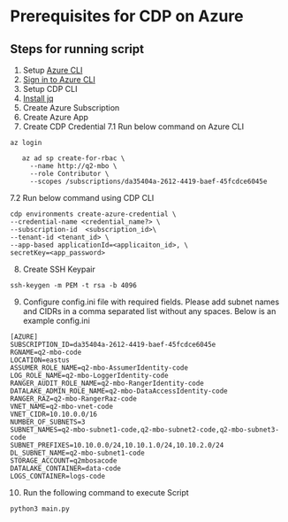 # Prerequisites for CDP on Azure
## Steps for running script

1. Setup [Azure CLI](https://docs.microsoft.com/en-us/cli/azure/install-azure-cli-macos)
2. [Sign in to Azure CLI](https://docs.microsoft.com/en-us/cli/azure/get-started-with-azure-cli#how-to-sign-into-the-azure-cli)
3. Setup CDP CLI
4. [Install jq](https://stedolan.github.io/jq/download/)
5. Create Azure Subscription
6. Create Azure App
7. Create CDP Credential
7.1 Run below command on Azure CLI
```
az login
```

```
   az ad sp create-for-rbac \
     --name http://q2-mbo \
     --role Contributor \
     --scopes /subscriptions/da35404a-2612-4419-baef-45fcdce6045e
```

7.2 Run below command using CDP CLI

```
cdp environments create-azure-credential \
--credential-name <credential_name?> \
--subscription-id  <subscription_id>\
--tenant-id <tenant_id> \
--app-based applicationId=<applicaiton_id>, \
secretKey=<app_password>
```
8. Create SSH Keypair

```
ssh-keygen -m PEM -t rsa -b 4096
```   

9.  Configure config.ini file with required fields. Please add subnet names and CIDRs in a comma separated list without any spaces. Below is an example config.ini 

```
[AZURE]
SUBSCRIPTION_ID=da35404a-2612-4419-baef-45fcdce6045e
RGNAME=q2-mbo-code
LOCATION=eastus
ASSUMER_ROLE_NAME=q2-mbo-AssumerIdentity-code
LOG_ROLE_NAME=q2-mbo-LoggerIdentity-code
RANGER_AUDIT_ROLE_NAME=q2-mbo-RangerIdentity-code
DATALAKE_ADMIN_ROLE_NAME=q2-mbo-DataAccessIdentity-code
RANGER_RAZ=q2-mbo-RangerRaz-code
VNET_NAME=q2-mbo-vnet-code
VNET_CIDR=10.10.0.0/16
NUMBER_OF_SUBNETS=3
SUBNET_NAMES=q2-mbo-subnet1-code,q2-mbo-subnet2-code,q2-mbo-subnet3-code
SUBNET_PREFIXES=10.10.0.0/24,10.10.1.0/24,10.10.2.0/24
DL_SUBNET_NAME=q2-mbo-subnet1-code
STORAGE_ACCOUNT=q2mbosacode
DATALAKE_CONTAINER=data-code
LOGS_CONTAINER=logs-code
```

10.  Run the following command to execute Script

```
python3 main.py
```

